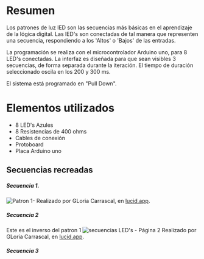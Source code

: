 
# Resumen

Los patrones de luz lED son las secuencias más básicas en el aprendizaje de la lógica digital. Las lED's son conectadas de tal manera que representen una secuencia, respondiendo a los 'Altos' o 'Bajos' de las entradas.

La programación se realiza con el microcontrolador Arduino uno, para 8 LED's conectadas. La interfaz es diseñada para que sean visibles 3 secuencias, de forma separada durante la iteración. El tiempo de duración seleccionado oscila en los 200 y 300 ms.

El sistema está programado en "Pull Down".

# Elementos utilizados 

* 8 LED's Azules
* 8 Resistencias de 400 ohms
* Cables de conexión
* Protoboard
* Placa Arduino uno

## Secuencias recreadas


##### Secuencia 1. 
![Patron 1-](https://user-images.githubusercontent.com/28090029/160057554-b6415fbf-083f-4faf-a989-db0c5b35141f.png)
Realizado por GLoria Carrascal, en [lucid.app](lucid.app).

##### Secuencia 2
Este es el inverso del patron 1
![secuencias LED's - Página 2](https://user-images.githubusercontent.com/28090029/160058670-9d1b4bd5-5169-4796-bd23-e88e56e840c6.png)
Realizado por GLoria Carrascal, en [lucid.app](lucid.app).

##### Secuencia 3
